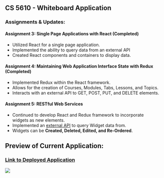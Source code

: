 
## CS 5610 - Whiteboard Application

### Assignments & Updates:

#### Assignment 3: Single Page Applications with React (Completed)
- Utilized React for a single page application.
- Implemented the ability to query data from an external API
- Created React components and containers to display data.

#### Assignment 4: Maintaining Web Application Interface State with Redux (Completed)
- Implemented Redux within the React framework.
- Allows for the creation of Courses, Modules, Tabs, Lessons, and Topics.
- Interacts with an external API to GET, POST, PUT, and DELETE elements.

#### Assignment 5: RESTful Web Services
- Continued to develop React and Redux framework to incorporate widgets as new elements.
- Implemented an [external API](https://sheltered-headland-55217.herokuapp.com/api/widgets) to query Widget data from.
- Widgets can be **Created, Deleted, Edited, and Re-Ordered**.


## Preview of Current Application:

### [Link to Deployed Application](https://gentle-bastion-15521.herokuapp.com/)

![](./src/media/react_widgets_gif.gif)

